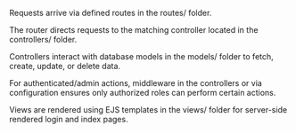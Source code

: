 Requests arrive via defined routes in the routes/ folder.

The router directs requests to the matching controller located in the controllers/ folder.

Controllers interact with database models in the models/ folder to fetch, create, update, or delete data.

For authenticated/admin actions, middleware in the controllers or via configuration ensures only authorized roles can perform certain actions.

Views are rendered using EJS templates in the views/ folder for server-side rendered login and index pages.